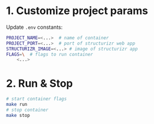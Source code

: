# 1. Customize project params
Update `.env` constants:
```bash
PROJECT_NAME=<...>  # name of container
PROJECT_PORT=<...>  # port of structurizr web app
STRUCTURIZR_IMAGE=<...> # image of structurizr app
FLAGS=\  # flags to run container
    <...>
```

# 2. Run & Stop
```bash
# start container flags
make run
# stop container
make stop
```
